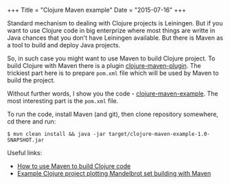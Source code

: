 +++
Title = "Clojure Maven example"
Date = "2015-07-16"
+++

Standard mechanism to dealing with Clojure projects is Leiningen. But if you
want to use Clojure code in big enterprize where most things are writte in Java
chances that you don't have Leiningen available. But there is Maven as a tool to
build and deploy Java projects.

So, in such case you might want to use Maven to build Clojure project. To build
Clojure with Maven there is a plugin [clojure-maven-plugin]. The trickiest part
here is to prepare `pom.xml` file which will be used by Maven to build the
project.

Without further words, I show you the code - [clojure-maven-example]. The most interesting part is the
`pom.xml` file.

To run the code, install Maven (and git), then clone repository somewhere, cd
there and run:

    $ mvn clean install && java -jar target/clojure-maven-example-1.0-SNAPSHOT.jar

Useful links:

* [How to use Maven to build Clojure code](http://alexott.net/en/clojure/ClojureMaven.html)
* [Example Clojure project plotting Mandelbrot set building with Maven](https://github.com/yogthos/clojure-maven-examples)

[clojure-maven-plugin]: https://github.com/talios/clojure-maven-example
[clojure-maven-example]: https://github.com/schmooser/clojure-maven-example
